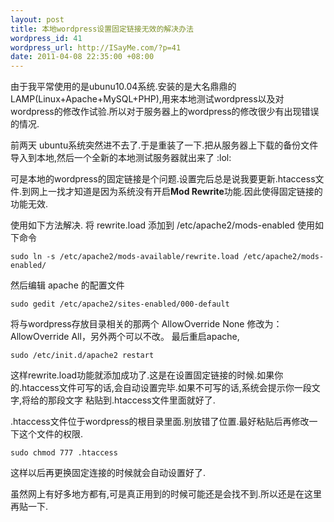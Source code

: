 ```yaml
--- 
layout: post
title: 本地wordpress设置固定链接无效的解决办法
wordpress_id: 41
wordpress_url: http://ISayMe.com/?p=41
date: 2011-04-08 22:35:00 +08:00
---
```

由于我平常使用的是ubunu10.04系统.安装的是大名鼎鼎的LAMP(Linux+Apache+MySQL+PHP),用来本地测试wordpress以及对wordpress的修改作试验.所以对于服务器上的wordpress的修改很少有出现错误的情况.

前两天 ubuntu系统突然进不去了.于是重装了一下.把从服务器上下载的备份文件导入到本地,然后一个全新的本地测试服务器就出来了 :lol: 

可是本地的wordpress的固定链接是个问题.设置完后总是说我要更新.htaccess文件.到网上一找才知道是因为系统没有开启**Mod Rewrite**功能.因此使得固定链接的功能无效.

使用如下方法解决.
将 rewrite.load 添加到 /etc/apache2/mods-enabled
使用如下命令

    sudo ln -s /etc/apache2/mods-available/rewrite.load /etc/apache2/mods-enabled/

然后编辑 apache 的配置文件

    sudo gedit /etc/apache2/sites-enabled/000-default 

将与wordpress存放目录相关的那两个 AllowOverride None 修改为：AllowOverride All，另外两个可以不改。
最后重启apache,

    sudo /etc/init.d/apache2 restart

这样rewrite.load功能就添加成功了.这是在设置固定链接的时候.如果你的.htaccess文件可写的话,会自动设置完毕.如果不可写的话,系统会提示你一段文字,将给的那段文字 粘贴到.htaccess文件里面就好了.

.htaccess文件位于wordpress的根目录里面.别放错了位置.最好粘贴后再修改一下这个文件的权限.

    sudo chmod 777 .htaccess

这样以后再更换固定连接的时候就会自动设置好了.

虽然网上有好多地方都有,可是真正用到的时候可能还是会找不到.所以还是在这里再贴一下.
